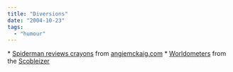 ```yaml
---
title: "Diversions"
date: "2004-10-23"
tags: 
  - "humour"
---
```


\* [Spiderman reviews crayons](http://www.x-entertainment.com/articles/0913/) from [angiemckaig.com](http://www.angiemckaig.com/archives/2004/10/15/assorted_sweets_20041015/index.html) \* [Worldometers](http://www.worldometers.info/) from the [Scobleizer](http://radio.weblogs.com/0001011/2004/10/23.html#a8471)

